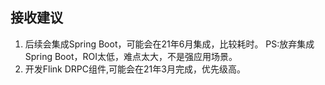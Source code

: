 
## 接收建议
1. 后续会集成Spring Boot，可能会在21年6月集成，比较耗时。
PS:放弃集成Spring Boot，ROI太低，难点太大，不是强应用场景。
2. 开发Flink DRPC组件,可能会在21年3月完成，优先级高。
